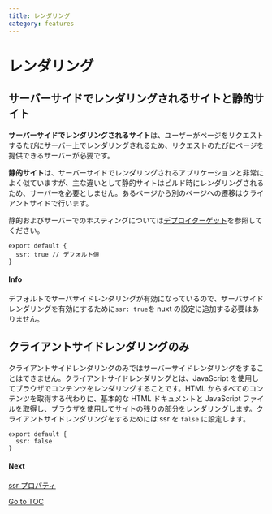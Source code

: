 ```yaml
---
title: レンダリング
category: features
---
```

# レンダリング

## サーバーサイドでレンダリングされるサイトと静的サイト

**サーバーサイドでレンダリングされるサイト**は、ユーザーがページをリクエストするたびにサーバー上でレンダリングされるため、リクエストのたびにページを提供できるサーバーが必要です。

**静的サイト**は、サーバーサイドでレンダリングされるアプリケーションと非常によく似ていますが、主な違いとして静的サイトはビルド時にレンダリングされるため、サーバーを必要としません。あるページから別のページへの遷移はクライアントサイドで行います。

静的およびサーバーでのホスティングについては[デプロイターゲット](./features/deployment-targets)を参照してください。

```js{}[nuxt.config.js]
export default {
  ssr: true // デフォルト値
}
```

#### Info
デフォルトでサーバサイドレンダリングが有効になっているので、サーバサイドレンダリングを有効にするために`ssr: true`を nuxt の設定に追加する必要はありません。


## クライアントサイドレンダリングのみ

クライアントサイドレンダリングのみではサーバーサイドレンダリングをすることはできません。クライアントサイドレンダリングとは、JavaScript を使用してブラウザでコンテンツをレンダリングすることです。HTML からすべてのコンテンツを取得する代わりに、基本的な HTML ドキュメントと JavaScript ファイルを取得し、ブラウザを使用してサイトの残りの部分をレンダリングします。クライアントサイドレンダリングをするためには ssr を `false` に設定します。

```js{}[nuxt.config.js]
export default {
  ssr: false
}
```

#### Next
[ssr プロパティ](./configuration-glossary/configuration-ssr)

<span style='float: footnote;'><a href="../index.html#toc">Go to TOC</a></span>
